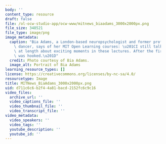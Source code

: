 ```yaml
---
body: ''
content_type: resource
draft: false
file: /ol-ocw-studio-app/ocw-www/mitnews_biaadams_3000x2000px.png
file_size: 348521
file_type: image/png
image_metadata:
  caption: "Bia Adams, a London-based neuropsychologist and former professional ballet\
    \ dancer, says of her MIT Open Learning courses: \u201CI still talk to my friends\
    \ at length about exciting moments in these lectures. After the first class, I\
    \ was hooked.\u201D"
  credit: Photo courtesy of Bia Adams.
  image_alt: Portrait of Bia Adams
learning_resource_types: []
license: https://creativecommons.org/licenses/by-nc-sa/4.0/
resourcetype: Image
title: MITNews_BiaAdams_3000x2000px.png
uid: d711c6c6-b2f4-4a81-bacd-2152fc6c9c16
video_files:
  archive_url: ''
  video_captions_file: ''
  video_thumbnail_file: ''
  video_transcript_file: ''
video_metadata:
  video_speakers: ''
  video_tags: ''
  youtube_description: ''
  youtube_id: ''
---
```

